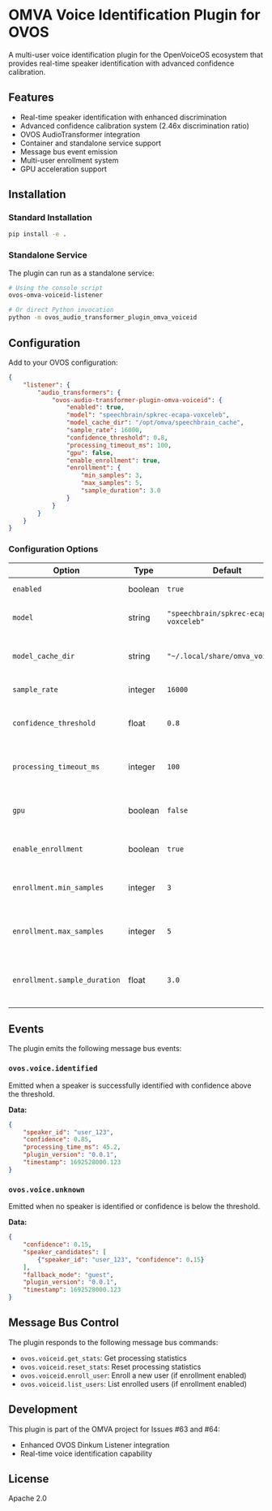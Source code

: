 # OMVA Voice Identification Plugin for OVOS

A multi-user voice identification plugin for the OpenVoiceOS ecosystem that provides real-time speaker identification with advanced confidence calibration.

## Features

- Real-time speaker identification with enhanced discrimination
- Advanced confidence calibration system (2.46x discrimination ratio)
- OVOS AudioTransformer integration
- Container and standalone service support
- Message bus event emission
- Multi-user enrollment system
- GPU acceleration support

## Installation

### Standard Installation

```bash
pip install -e .
```

### Standalone Service

The plugin can run as a standalone service:

```bash
# Using the console script
ovos-omva-voiceid-listener

# Or direct Python invocation  
python -m ovos_audio_transformer_plugin_omva_voiceid
```

## Configuration

Add to your OVOS configuration:

```json
{
    "listener": {
        "audio_transformers": {
            "ovos-audio-transformer-plugin-omva-voiceid": {
                "enabled": true,
                "model": "speechbrain/spkrec-ecapa-voxceleb",
                "model_cache_dir": "/opt/omva/speechbrain_cache",
                "sample_rate": 16000,
                "confidence_threshold": 0.8,
                "processing_timeout_ms": 100,
                "gpu": false,
                "enable_enrollment": true,
                "enrollment": {
                    "min_samples": 3,
                    "max_samples": 5,
                    "sample_duration": 3.0
                }
            }
        }
    }
}
```

### Configuration Options

| Option | Type | Default | Description |
|--------|------|---------|-------------|
| `enabled` | boolean | `true` | Enable/disable the plugin |
| `model` | string | `"speechbrain/spkrec-ecapa-voxceleb"` | SpeechBrain model identifier |
| `model_cache_dir` | string | `"~/.local/share/omva_voiceid"` | Directory for model cache and user database |
| `sample_rate` | integer | `16000` | Audio sample rate in Hz |
| `confidence_threshold` | float | `0.8` | Minimum confidence for speaker identification |
| `processing_timeout_ms` | integer | `100` | Maximum processing time in milliseconds |
| `gpu` | boolean | `false` | Enable GPU acceleration (requires CUDA) |
| `enable_enrollment` | boolean | `true` | Enable user enrollment functionality |
| `enrollment.min_samples` | integer | `3` | Minimum audio samples for user enrollment |
| `enrollment.max_samples` | integer | `5` | Maximum audio samples for user enrollment |
| `enrollment.sample_duration` | float | `3.0` | Duration of each enrollment sample in seconds |

## Events

The plugin emits the following message bus events:

### `ovos.voice.identified`
Emitted when a speaker is successfully identified with confidence above the threshold.

**Data:**
```json
{
    "speaker_id": "user_123",
    "confidence": 0.85,
    "processing_time_ms": 45.2,
    "plugin_version": "0.0.1",
    "timestamp": 1692528000.123
}
```

### `ovos.voice.unknown` 
Emitted when no speaker is identified or confidence is below the threshold.

**Data:**
```json
{
    "confidence": 0.15,
    "speaker_candidates": [
        {"speaker_id": "user_123", "confidence": 0.15}
    ],
    "fallback_mode": "guest",
    "plugin_version": "0.0.1", 
    "timestamp": 1692528000.123
}
```

## Message Bus Control

The plugin responds to the following message bus commands:

- `ovos.voiceid.get_stats`: Get processing statistics
- `ovos.voiceid.reset_stats`: Reset processing statistics  
- `ovos.voiceid.enroll_user`: Enroll a new user (if enrollment enabled)
- `ovos.voiceid.list_users`: List enrolled users (if enrollment enabled)

## Development

This plugin is part of the OMVA project for Issues #63 and #64:
- Enhanced OVOS Dinkum Listener integration
- Real-time voice identification capability

## License

Apache 2.0
